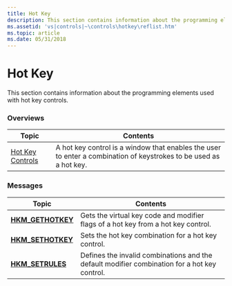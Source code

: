```yaml
---
title: Hot Key
description: This section contains information about the programming elements used with hot key controls.
ms.assetid: 'vs|controls|~\controls\hotkey\reflist.htm'
ms.topic: article
ms.date: 05/31/2018
---
```


# Hot Key

This section contains information about the programming elements used with hot key controls.

### Overviews



| Topic                                    | Contents                                                                                                                     |
|------------------------------------------|------------------------------------------------------------------------------------------------------------------------------|
| [Hot Key Controls](hot-key-controls.md) | A hot key control is a window that enables the user to enter a combination of keystrokes to be used as a hot key.<br/> |



 

### Messages



| Topic                                   | Contents                                                                                                 |
|-----------------------------------------|----------------------------------------------------------------------------------------------------------|
| [**HKM\_GETHOTKEY**](hkm-gethotkey.md) | Gets the virtual key code and modifier flags of a hot key from a hot key control.<br/>             |
| [**HKM\_SETHOTKEY**](hkm-sethotkey.md) | Sets the hot key combination for a hot key control.<br/>                                           |
| [**HKM\_SETRULES**](hkm-setrules.md)   | Defines the invalid combinations and the default modifier combination for a hot key control. <br/> |



 

 

 





